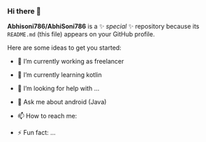 ### Hi there 👋


**Abhisoni786/AbhiSoni786** is a ✨ _special_ ✨ repository because its `README.md` (this file) appears on your GitHub profile.

Here are some ideas to get you started:

- 🔭 I’m currently working as freelancer
- 🌱 I’m currently learning kotlin

- 🤔 I’m looking for help with ...
- 💬 Ask me about android (Java)
- 📫 How to reach me: 
- ⚡ Fun fact: ...
